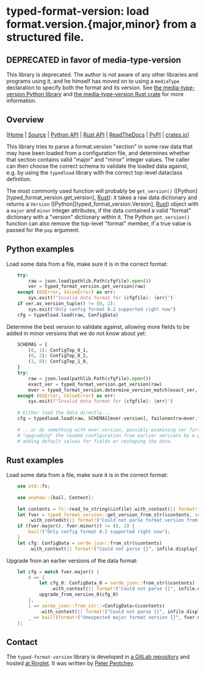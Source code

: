 <!--
SPDX-FileCopyrightText: Peter Pentchev <roam@ringlet.net>
SPDX-License-Identifier: BSD-2-Clause
-->

# typed-format-version: load format.version.{major,minor} from a structured file.

## DEPRECATED in favor of media-type-version

This library is deprecated.
The author is not aware of any other libraries and programs using it, and
he himself has moved on to using a `mediaType` declaration to specify both
the format and its version.
See [the media-type-version Python library][pypi-media-type-version] and
[the media-type-version Rust crate][crates-io-media-type-version] for
more information.

## Overview

\[[Home][ringlet] | [Source][gitlab] | [Python API](api-python.md) | [Rust API][rustdoc-top] | [ReadTheDocs][readthedocs] | [PyPI][pypi] | [crates.io][crates-io]\]

This library tries to parse a format.version "section" in some raw data that
may have been loaded from a configuration file, and determines whether that
section contains valid "major" and "minor" integer values. The caller can
then choose the correct schema to validate the loaded data against, e.g. by
using the `typedload` library with the correct top-level dataclass definition.

The most commonly used function will probably be `get_version()`
([Python][typed_format_version.get_version], [Rust][rustdoc-get-version-from-str]): it takes
a raw data dictionary and returns a `Version`
([Python][typed_format_version.Version], [Rust][rustdoc-Version]) object with a `major` and `minor`
integer attributes, if the data contained a valid "format" dictionary with
a "version" dictionary within it. The Python `get_version()` function can also
remove the top-level "format" member, if a true value is passed for the `pop`
argument.

[rustdoc-top]: https://docs.rs/typed-format-version/latest/typed_format_version/
[rustdoc-get-version-from-str]: https://docs.rs/typed-format-version/latest/typed_format_version/fn.get_version_from_str.html
[rustdoc-Version]: https://docs.rs/typed-format-version/latest/typed_format_version/struct.Version.html

## Python examples

Load some data from a file, make sure it is in the correct format:

``` py
    try:
        raw = json.load(pathlib.Path(cfgfile).open())
        ver = typed_format_version.get_version(raw)
    except (OSError, ValueError) as err:
        sys.exit(f"Invalid data format for {cfgfile}: {err}")
    if ver.as_version_tuple() != (0, 2):
        sys.exit("Only config format 0.2 supported right now")
    cfg = typedload.load(raw, ConfigData)
```

Determine the best version to validate against, allowing more fields to be
added in minor versions that we do not know about yet:

``` py
    SCHEMAS = {
        (0, 1): ConfigTop_0_1,
        (0, 2): ConfigTop_0_2,
        (1, 0): ConfigTop_1_0,
    }
    try:
        raw = json.load(pathlib.Path(cfgfile).open())
        exact_ver = typed_format_version.get_version(raw)
        mver = typed_format_version.determine_version_match(exact_ver, SCHEMAS)
    except (OSError, ValueError) as err:
        sys.exit(f"Invalid data format for {cfgfile}: {err}")
    
    # Either load the data directly...
    cfg = typedload.load(raw, SCHEMAS[mver.version], failonextra=mver.failonextra)
    
    # ...or do something with mver.version, possibly examining ver further and
    # "upgrading" the loaded configuration from earlier versions by e.g.
    # adding default values for fields or reshaping the data.
```

## Rust examples

Load some data from a file, make sure it is in the correct format:

``` rust
    use std::fs;
    
    use anyhow::{bail, Context};
    
    let contents = fs::read_to_string(&infile).with_context(|| format!("Could not read {}", infile.display()))?;
    let fver = typed_format_version::get_version_from_str(&contents, serde_json::from_str)
        .with_contedxt(|| format!("Could not parse format.version from {}", infile.display()))?;
    if (fver.major(), fver.minor()) != (0, 2) {
        bail!("Only config format 0.2 supported right now");
    }
    let cfg: ConfigData = serde_json::from_str(&contents)
        .with_context(|| format!("Could not parse {}", infile.display()))?;
```

Upgrade from an earlier versions of the data format:

``` rust
    let cfg = match fver.major() {
        0 => {
            let cfg_0: ConfigData_0 = serde_json::from_str(&contents)
                .with_context(|| format!("Could not parse {}", infile.display()))?;
            upgrade_from_version_0(cfg_0)
        },
        1 => serde_json::from_str::<ConfigData>(&contents)
            .with_context(|| format!("Could not parse {}", infile.display()))?,
        _ => bail!(format!("Unexpected major format version {}", fver.major()),
    };
```

## Contact

The `typed-format-version` library is developed in
[a GitLab repository][gitlab] and hosted [at Ringlet][ringlet].
It was written by [Peter Pentchev][roam].

[gitlab]: https://gitlab.com/ppentchev/typed-format-version "The typed-format-version GitLab repository"
[ringlet]: https://devel.ringlet.net/devel/typed-format-version/ "The typed-format-version Ringlet homepage"
[readthedocs]: https://typed-format-version.readthedocs.io/ "The typed-format-version ReadTheDocs page"
[pypi]: https://pypi.org/project/typed-format-version/ "The typed-format-version module on PyPI"
[crates-io]: https://crates.io/crates/typed-format-version "The typed-format-version crate on crates.io"
[pypi-media-type-version]: https://pypi.org/project/media-type-version "The media-type-version Python library"
[crates-io-media-type-version]: https://crates.io/crates/media-type-version "The media-type-version Rust crate"
[roam]: mailto:roam@ringlet.net "Peter Pentchev"
